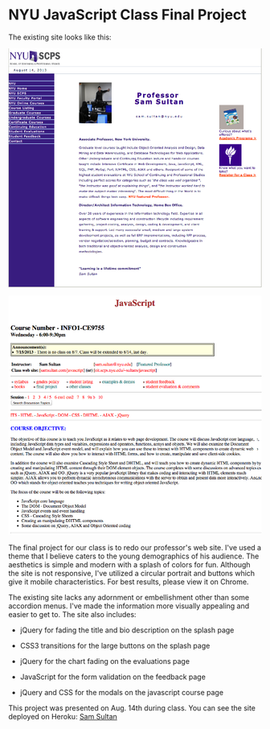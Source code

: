 # NYU JavaScript Class Final Project

The existing site looks like this:

![Alt Main](img/Main.png "Main Page")

![Alt JavaScript](img/JavaScript.png "JavaScript Page")

The final project for our class is to redo our professor's web site. I've used a theme that I believe caters to the young demographics of his audience.  The aesthetics is simple and modern with a splash of colors for fun.  Although the site is not responsive, I've utilized a circular portrait and buttons which give it mobile characteristics.  For best results, please view it on Chrome.

The existing site lacks any adornment or embellishment other than some accordion menus.  I've made the information more visually appealing and easier to get to. The site also includes:

* jQuery for fading the title and bio description on the splash page

* CSS3 transitions for the large buttons on the splash page

* jQuery for the chart fading on the evaluations page

* JavaScript for the form validation on the feedback page

* jQuery and CSS for the modals on the javascript course page


This project was presented on Aug. 14th during class. You can see the site deployed on Heroku:  [Sam Sultan](http://samsultan.herokuapp.com)